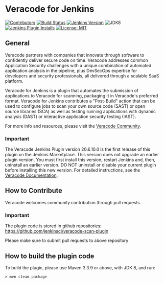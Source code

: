 # Veracode for Jenkins
[![Contributors](https://img.shields.io/github/contributors/jenkinsci/veracode-scan-plugin.svg)](https://github.com/jenkinsci/veracode-scan-plugin/graphs/contributors)
[![Build Status](https://ci.jenkins.io/job/Plugins/job/veracode-scan-plugin/job/master/badge/icon)](https://ci.jenkins.io/job/Plugins/job/veracode-scan-plugin/job/master/)
[![Jenkins Version](https://img.shields.io/badge/Jenkins-2.60-green.svg?label=min.%20Jenkins)](https://jenkins.io/download/)
![JDK8](https://img.shields.io/badge/jdk-8-yellow.svg?label=min.%20JDK)
[![Jenkins Plugin Installs](https://img.shields.io/jenkins/plugin/i/veracode-scan.svg?color=blue)](https://plugins.jenkins.io/veracode-scan)
[![License: MIT](https://img.shields.io/badge/license-MIT-yellow.svg)](https://opensource.org/licenses/MIT)

## General
Veracode partners with companies that innovate through software to confidently deliver secure code on time. Veracode addresses common Application Security challenges with a unique combination of automated application analysis in the pipeline, plus DevSecOps expertise for developers and security professionals, all delivered through a scalable SaaS platform.

Veracode for Jenkins is a plugin that automates the submission of applications to Veracode for scanning, packaging it in Veracode's preferred format. Veracode for Jenkins contributes a "Post-Build" action that can be used to configure jobs to scan your own source code (SAST) or open source libraries (SCA) as well as testing running applications with dynamic analysis (DAST) or interactive application security testing (IAST).  

For more info and resources, please visit the [Veracode Community](https://community.veracode.com/s/knowledgeitem/jenkins-20Y2T000000KypdUAC). 

### Important

The Veracode Jenkins Plugin version 20.6.10.0 is the first release of this plugin on the Jenkins Marketplace. This version does not upgrade an earlier plugin version. You must first install this version, restart Jenkins and, then, uninstall an earlier version. DO NOT uninstall or disable your current plugin before installing this new version. For detailed instructions, see the [Veracode Documentation](https://docs.veracode.com/r/t_install_jenkins).

## How to Contribute
Veracode welcomes community contribution through pull requests.

### Important
The plugin code is stored in github repositories:
https://github.com/jenkinsci/veracode-scan-plugin

Please make sure to submit pull requests to above repository

## How to build the plugin code
To build the plugin, please use Maven 3.3.9 or above, with JDK 8, and run:
```console
> mvn clean package
```
